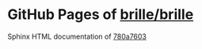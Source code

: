 GitHub Pages of [brille/brille](https://github.com/brille/brille.git)
======================================
Sphinx HTML documentation of [780a7603](https://github.com/brille/brille/tree/780a760360fb21a22603bb38c5661c5228616aef)
